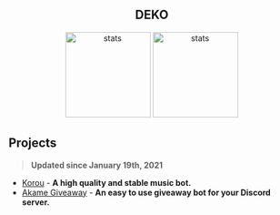 <h2 align="center">DEKO</h2>

<p align="center">
<img src="https://github-readme-stats.vercel.app/api?username=dekomg&show_icons=true&theme=tokyonight" width="%100" height="150px" alt="stats" />
<img src="https://github-readme-stats.vercel.app/api/top-langs/?username=dekomg&layout=compact&theme=tokyonight" width="%100" height="150px" alt="stats" />
</p>


## Projects
> **Updated since January 19th, 2021**

- [Korou](https://bit.ly/dekomusic) - **A high quality and stable music bot.**
- [Akame Giveaway](https://bit.ly/akameaway) - **An easy to use giveaway bot for your Discord server.**
